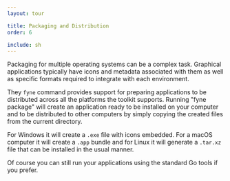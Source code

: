 ```yaml
---
layout: tour

title: Packaging and Distribution
order: 6

include: sh
---
```


Packaging for multiple operating systems can be a complex task.
Graphical applications typically have icons and metadata associated
with them as well as specific formats required to integrate with each
environment.

They `fyne` command provides support for preparing applications to be
distributed across all the platforms the toolkit supports.
Running "fyne package" will create an application ready to be installed
on your computer and to be distributed to other computers by simply
copying the created files from the current directory.

For Windows it will create a `.exe` file with icons embedded. For a
macOS computer it will create a `.app` bundle and for Linux it will
generate a `.tar.xz` file that can be installed in the usual manner.

Of course you can still run your applications using the standard Go
tools if you prefer.
